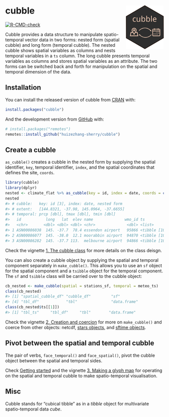 
<!-- README.md is generated from README.Rmd. Please edit that file -->

# cubble <a href='https://huizezhang-sherry.github.io/cubble/'><img src='man/figures/logo.svg' align="right" height="138.5" /></a>

<!-- badges: start -->

[![R-CMD-check](https://github.com/huizezhang-sherry/cubble/workflows/R-CMD-check/badge.svg)](https://github.com/huizezhang-sherry/cubble/actions)
<!-- badges: end -->

Cubble provides a data structure to manipulate spatio-temporal vector
data in two forms: nested form (spatial cubble) and long form (temporal
cubble). The nested cubble shows spatial variables as columns and nests
temporal variables in a `ts` column. The long cubble presents temporal
variables as columns and stores spatial variables as an attribute. The
two forms can be switched back and forth for manipulation on the spatial
and temporal dimension of the data.

## Installation

You can install the released version of cubble from
[CRAN](https://CRAN.R-project.org) with:

``` r
install.packages("cubble")
```

And the development version from [GitHub](https://github.com/) with:

``` r
# install.packages("remotes")
remotes::install_github("huizezhang-sherry/cubble")
```

## Create a cubble

`as_cubble()` creates a cubble in the nested form by supplying the
spatial identifier, `key`, temporal identifier, `index`, and the spatial
coordinates that defines the site, `coords`.

``` r
library(cubble)
library(dplyr)
nested <- climate_flat %>% as_cubble(key = id, index = date, coords = c(long, lat))
nested
#> # cubble:   key: id [3], index: date, nested form
#> # extent:   [144.8321, -37.98, 145.0964, -37.6655]
#> # temporal: prcp [dbl], tmax [dbl], tmin [dbl]
#>   id           long   lat  elev name              wmo_id ts               
#>   <chr>       <dbl> <dbl> <dbl> <chr>              <dbl> <list>           
#> 1 ASN00086038  145. -37.7  78.4 essendon airport   95866 <tibble [10 × 4]>
#> 2 ASN00086077  145. -38.0  12.1 moorabbin airport  94870 <tibble [10 × 4]>
#> 3 ASN00086282  145. -37.7 113.  melbourne airport  94866 <tibble [10 × 4]>
```

Check the vignette [1. The cubble class](class.html) for more details on
the class deisgn.

You can also create a cubble object by supplying the spatial and
temporal component separately in `make_cubble()`. This allows you to use
an `sf` object for the spatial component and a `tsibble` object for the
temporal component. The `sf` and `tsibble` class will be carried over to
the cubble object:

``` r
cb_nested <- make_cubble(spatial = stations_sf, temporal = meteo_ts)
class(cb_nested)
#> [1] "spatial_cubble_df" "cubble_df"         "sf"               
#> [4] "tbl_df"            "tbl"               "data.frame"
class(cb_nested$ts[[1]])
#> [1] "tbl_ts"     "tbl_df"     "tbl"        "data.frame"
```

Check the vignette [2. Creation and coercion](create.html) for more on
`make_cubble()` and coerce from other objects: netcdf, [stars
objects](https://r-spatial.github.io/stars/), and [sftime
objects](https://r-spatial.github.io/sftime/).

## Pivot between the spatial and temporal cubble

The pair of verbs, `face_temporal()` and `face_spatial()`, pivot the
cubble object between the spatial and temporal sides.

Check [Getting started](cubble.html) and the vignette [3. Making a glyph
map](glyph.html) for operating on the spatial and temporal cubble to
make spatio-temporal visualisation.

## Misc

Cubble stands for “cubical tibble” as in a *tibble* object for
multivariate spatio-temporal data *cube*.
